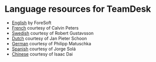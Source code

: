 # Language resources for TeamDesk

* [English](./dbstrings.txt) by ForeSoft
* [French](./fr/dbstrings.txt) courtesy of Calvin Peters
* [Swedish](./se/dbstrings.txt) courtesy of Robert Gustavsson
* [Dutch](./nl/dbstrings.txt) courtesy of Jan Pieter Schoon
* [German](./de/dbstrings.txt) courtesy of Philipp Matuschka
* [Spanish](./es/dbstrings.txt) courtesy of Jorge Solá
* [Chinese](./cn/dbstrings.txt) courtesy of Isaac Dai
